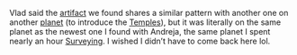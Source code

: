 Vlad said the [artifact](Main%20Quest/Artifacts.md) we found shares a similar pattern with another one on another [planet](Presentation/Planets.md) (to introduce the [Temples](Main%20Quest/Temples.md)), but it was literally on the same planet as the newest one I found with Andreja, the same planet I spent nearly an hour [Surveying](Gameplay%20Systems/Surveying.md). I wished I didn’t have to come back here lol.
